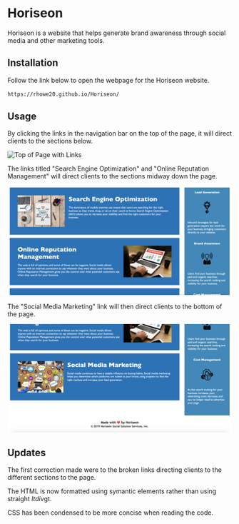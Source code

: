 # Horiseon

Horiseon is a website that helps generate brand awareness through social media and other marketing tools. 

## Installation

Follow the link below to open the webpage for the Horiseon website.

```bash
https://rhowe20.github.io/Horiseon/
```

## Usage 

By clicking the links in the navigation bar on the top of the page, it will direct clients to the sections below.


![Top of Page with Links](https://github.com/rhowe20/Horiseon/blob/main/images/top-page.png)

The links titled "Search Engine Optimization" and "Online Reputation Management" will direct clients to the sections midway down the page.

![Links to Search Engine Optimization and Online Reputation Management](https://github.com/rhowe20/Horiseon/blob/main/images/mid-section.png) 

The "Social Media Marketing" link will then direct clients to the bottom of the page.

![Link to Social Media Marketing](https://github.com/rhowe20/Horiseon/blob/main/images/bottom-of-page.png)

## Updates

The first correction made were to the broken links directing clients to the different sections to the page. 

The HTML is now formatted using symantic elements rather than using straight $ltdiv$gt.

CSS has been condensed to be more concise when reading the code.

